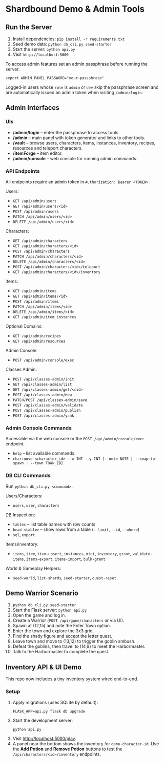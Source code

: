 # Shardbound Demo & Admin Tools

## Run the Server

1. Install dependencies: `pip install -r requirements.txt`
2. Seed demo data: `python db_cli.py seed-starter`
3. Start the server: `python api.py`
4. Visit `http://localhost:5000`

To access admin features set an admin passphrase before running the server:
```
export ADMIN_PANEL_PASSWORD="your-passphrase"
```

Logged-in users whose `role` is `admin` or `dev` skip the passphrase screen and
are automatically issued an admin token when visiting `/admin/login`.

## Admin Interfaces

### UIs
- **/admin/login** – enter the passphrase to access tools.
- **/admin** – main panel with token generator and links to other tools.
- **/vault** – browse users, characters, items, instances, inventory, recipes, resources and teleport characters.
- **/itemForge** – item editor.
- **/admin/console** – web console for running admin commands.

### API Endpoints
All endpoints require an admin token in `Authorization: Bearer <TOKEN>`.

Users:
- `GET /api/admin/users`
- `GET /api/admin/users/<id>`
- `POST /api/admin/users`
- `PATCH /api/admin/users/<id>`
- `DELETE /api/admin/users/<id>`

Characters:
- `GET /api/admin/characters`
- `GET /api/admin/characters/<id>`
- `POST /api/admin/characters`
- `PATCH /api/admin/characters/<id>`
- `DELETE /api/admin/characters/<id>`
- `POST /api/admin/characters/<id>/teleport`
- `GET /api/admin/characters/<id>/inventory`

Items:
- `GET /api/admin/items`
- `GET /api/admin/items/<id>`
- `POST /api/admin/items`
- `PATCH /api/admin/items/<id>`
- `DELETE /api/admin/items/<id>`
- `GET /api/admin/item_instances`

Optional Domains:
- `GET /api/admin/recipes`
- `GET /api/admin/resources`

Admin Console:
- `POST /api/admin/console/exec`

Classes Admin:
- `POST /api/classes-admin/init`
- `GET /api/classes-admin/list`
- `GET /api/classes-admin/get/<cid>`
- `POST /api/classes-admin/new`
- `PATCH/POST /api/classes-admin/save`
- `POST /api/classes-admin/validate`
- `POST /api/classes-admin/publish`
- `POST /api/classes-admin/yank`

### Admin Console Commands
Accessible via the web console or the `POST /api/admin/console/exec` endpoint.

- `help` – list available commands.
- `char:move <character_id> --x INT --y INT [--note NOTE | --snap-to-spawn | --town TOWN_ID]`

### DB CLI Commands
Run `python db_cli.py <command>`.

Users/Characters:
- `users`, `user`, `characters`

DB Inspection:
- `tables` – list table names with row counts
- `head <table>` – show rows from a table (`--limit`, `--id`, `--where`)
- `sql`, `export`

Items/Inventory:
- `items`, `item`, `item-upsert`, `instances`, `mint`, `inventory`, `grant`,
  `validate-items`, `items-export`, `items-import`, `bulk-grant`

World & Gameplay Helpers:
- `seed-world`, `list-shards`, `seed-starter`, `quest-reset`

## Demo Warrior Scenario
1. `python db_cli.py seed-starter`
2. Start the Flask server: `python api.py`
3. Open the game and log in.
4. Create a Warrior (`POST /api/game/characters` or via UI).
5. Spawn at (12,15) and note the Enter Town option.
6. Enter the town and explore the 3x3 grid.
7. Find the shady figure and accept the letter quest.
8. Leave town and move to (13,12) to trigger the goblin ambush.
9. Defeat the goblins, then travel to (14,9) to meet the Harbormaster.
10. Talk to the Harbormaster to complete the quest.

## Inventory API & UI Demo

This repo now includes a tiny inventory system wired end-to-end.

### Setup
1. Apply migrations (uses SQLite by default):
   ```
   FLASK_APP=api.py flask db upgrade
   ```
2. Start the development server:
   ```
   python api.py
   ```
3. Visit [http://localhost:5000/play](http://localhost:5000/play).
4. A panel near the bottom shows the inventory for `demo-character-id`.
   Use the **Add Potion** and **Remove Potion** buttons to test the
   `/api/characters/<id>/inventory` endpoints.

